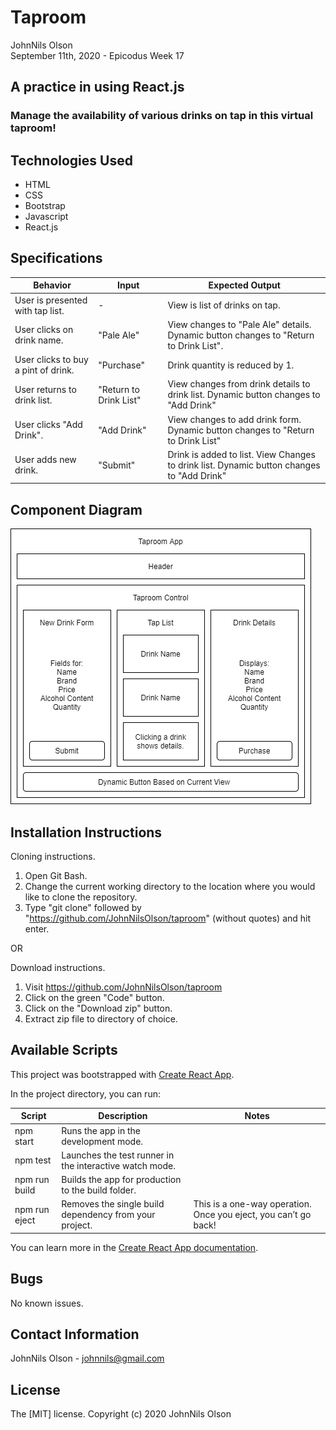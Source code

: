 # Taproom
JohnNils Olson  
September 11th, 2020 - Epicodus Week 17
## A practice in using React.js
### Manage the availability of various drinks on tap in this virtual taproom!

## Technologies Used
* HTML
* CSS
* Bootstrap
* Javascript
* React.js

## Specifications
| Behavior | Input | Expected Output |
| ---- | ---- | ---- |
| User is presented with tap list. | - | View is list of drinks on tap. |
| User clicks on drink name. | "Pale Ale" | View changes to "Pale Ale" details. Dynamic button changes to "Return to Drink List". |
| User clicks to buy a pint of drink. | "Purchase" | Drink quantity is reduced by 1. |
| User returns to drink list. | "Return to Drink List" | View changes from drink details to drink list. Dynamic button changes to "Add Drink" |
| User clicks "Add Drink". | "Add Drink" | View changes to add drink form. Dynamic button changes to "Return to Drink List" |
| User adds new drink. | "Submit" | Drink is added to list. View Changes to drink list. Dynamic button changes to "Add Drink" |

## Component Diagram
![Diagram of React Components](./public/taproom.png)

## Installation Instructions
Cloning instructions.
  1. Open Git Bash.
  2. Change the current working directory to the location where you would like to clone the repository.
  3. Type "git clone" followed by "https://github.com/JohnNilsOlson/taproom" (without quotes) and hit enter.

OR

Download instructions.
  1. Visit https://github.com/JohnNilsOlson/taproom
  2. Click on the green "Code" button.
  3. Click on the "Download zip" button.
  4. Extract zip file to directory of choice.

## Available Scripts

This project was bootstrapped with [Create React App](https://github.com/facebook/create-react-app).

In the project directory, you can run:

| Script | Description | Notes |
| ---- | ---- | ---- |
| npm start | Runs the app in the development mode. | |
| npm test | Launches the test runner in the interactive watch mode. | |
| npm run build | Builds the app for production to the build folder.| |
| npm run eject | Removes the single build dependency from your project. | This is a one-way operation. Once you eject, you can’t go back! |

You can learn more in the [Create React App documentation](https://facebook.github.io/create-react-app/docs/getting-started).

## Bugs
No known issues.

## Contact Information
JohnNils Olson - johnnils@gmail.com

## License
The [MIT] license.
Copyright (c) 2020 JohnNils Olson
